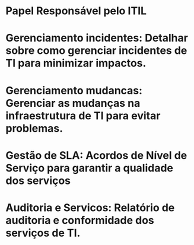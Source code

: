 # Papel Responsável pelo ITIL
# Gerenciamento incidentes: Detalhar sobre como gerenciar incidentes de TI para minimizar impactos.
# Gerenciamento mudancas: Gerenciar as mudanças na infraestrutura de TI para evitar problemas.
# Gestão de SLA: Acordos de Nível de Serviço para garantir a qualidade dos serviços 
# Auditoria e Servicos: Relatório de auditoria e conformidade dos serviços de TI.
